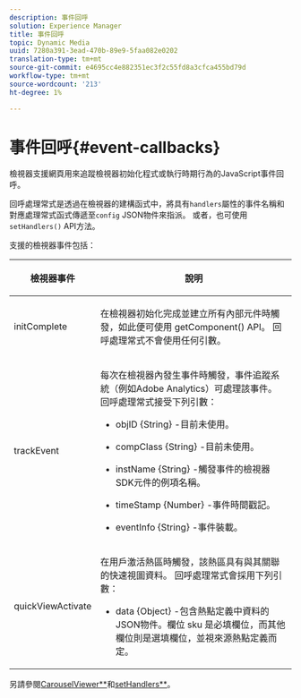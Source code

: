 ```yaml
---
description: 事件回呼
solution: Experience Manager
title: 事件回呼
topic: Dynamic Media
uuid: 7280a391-3ead-470b-89e9-5faa082e0202
translation-type: tm+mt
source-git-commit: e4695cc4e882351ec3f2c55fd8a3cfca455bd79d
workflow-type: tm+mt
source-wordcount: '213'
ht-degree: 1%

---
```



# 事件回呼{#event-callbacks}

檢視器支援網頁用來追蹤檢視器初始化程式或執行時期行為的JavaScript事件回呼。

回呼處理常式是透過在檢視器的建構函式中，將具有`handlers`屬性的事件名稱和對應處理常式函式傳遞至`config` JSON物件來指派。 或者，也可使用`setHandlers()` API方法。

支援的檢視器事件包括：

<table id="table_D4A2035B65B140F882F550B711BD3160"> 
 <thead> 
  <tr> 
   <th colname="col1" class="entry"> <p>檢視器事件 </p> </th> 
   <th colname="col2" class="entry"> <p>說明 </p> </th> 
  </tr> 
 </thead>
 <tbody> 
  <tr> 
   <td colname="col1"> <p> <span class="codeph"> initComplete  </span> </p> </td> 
   <td colname="col2"> <p>在檢視器初始化完成並建立所有內部元件時觸發，如此便可使用<span class="codeph"> getComponent()</span> API。 回呼處理常式不會使用任何引數。 </p> </td> 
  </tr> 
  <tr> 
   <td colname="col1"> <p> <span class="codeph"> trackEvent  </span> </p> </td> 
   <td colname="col2"> <p> 每次在檢視器內發生事件時觸發，事件追蹤系統（例如Adobe Analytics）可處理該事件。 回呼處理常式接受下列引數： </p> <p> 
     <ul id="ul_8A5F409E32E94063AE8D3AB158A0E13D"> 
      <li id="li_1311D5DDD4454FBC9116BA8E2CB003B1"> <p> <span class="codeph"> objID {String}  </span> -目前未使用。 </p> </li> 
      <li id="li_C2ABD13097FA40A7B9801C0B7592FB59"> <p> <span class="codeph"> compClass {String}  </span> -目前未使用。 </p> </li> 
      <li id="li_3BE8001365714C3FAC32C9B2CFFD5DCE"> <p> <span class="codeph"> instName {String}  </span> -觸發事件的檢視器SDK元件的例項名稱。 </p> </li> 
      <li id="li_755DDE84B1CC4B4D8A3FA0C774CBA666"> <p> <span class="codeph"> timeStamp {Number}  </span> -事件時間戳記。 </p> </li> 
      <li id="li_05A1C45826AC4D1192CB72FE07EE4C29"> <p> <span class="codeph"> eventInfo {String}  </span> -事件裝載。 </p> </li> 
     </ul> </p> </td> 
  </tr> 
  <tr> 
   <td colname="col1"> <p> <span class="codeph"> quickViewActivate  </span> </p> </td> 
   <td colname="col2"> <p> 在用戶激活熱區時觸發，該熱區具有與其關聯的快速視圖資料。 回呼處理常式會採用下列引數： </p> <p> 
     <ul id="ul_171110934BD54839B371FAD8D2AD467B"> 
      <li id="li_7B14C3BA432B43E392AC103926807E88"> <p> <span class="codeph"> data {Object}  </span> -包含熱點定義中資料的JSON物件。欄位<span class="codeph"> sku </span>是必填欄位，而其他欄位則是選填欄位，並視來源熱點定義而定。 </p> </li> 
     </ul> </p> </td> 
  </tr> 
 </tbody> 
</table>

另請參閱[CarouselViewer**](../../c-html5-aem-asset-viewers/c-html5-aem-carousel/c-html5-aem-carousel-javascriptapiref/r-html5-aem-carousel-javascriptapiref-carouselviewer.md#reference-bd16cadc0c054fafb0db4994741d47cd)和[setHandlers**](../../c-html5-aem-asset-viewers/c-html5-aem-carousel/c-html5-aem-carousel-javascriptapiref/r-html5-aem-carousel-javascriptapiref-sethandlers.md#reference-d76f126ac4354dc282e56afd49a0c643)。
